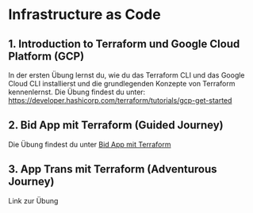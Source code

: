 # Infrastructure as Code

## 1. Introduction to Terraform und Google Cloud Platform (GCP)

In der ersten Übung lernst du, wie du das Terraform CLI und das Google Cloud CLI installierst und die grundlegenden Konzepte von Terraform kennenlernst. Die Übung findest du unter: https://developer.hashicorp.com/terraform/tutorials/gcp-get-started

## 2. Bid App mit Terraform (Guided Journey)

Die Übung findest du unter [Bid App mit Terraform](bidapp.md)

## 3. App Trans mit Terraform (Adventurous Journey)

Link zur Übung
